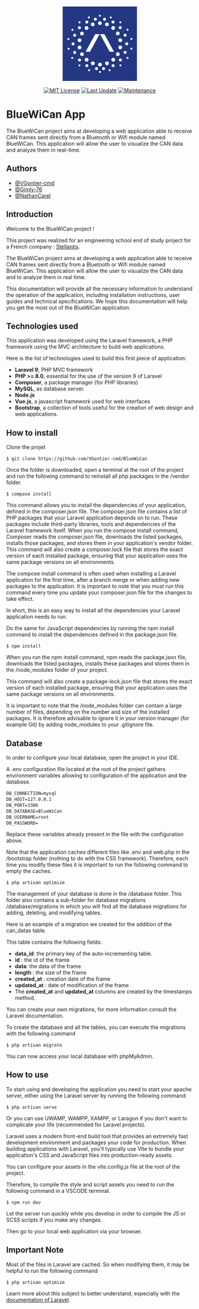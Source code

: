 <p align="center">
  <img src="https://github.com/VGontier-cmd/BlueWiCan/blob/master/public/images/stellantis-small-logo.png?raw=true"/>
  
  
  <div align="center">
  
   <a href="">[![MIT License](https://img.shields.io/badge/License-MIT-green.svg)](https://choosealicense.com/licenses/mit/)</a>
   <a href="">![Last Update](https://img.shields.io/github/last-commit/VGontier-cmd/BlueWiCan)</a>
   <a href="">[![Maintenance](https://img.shields.io/badge/Maintained%3F-no-red.svg)](https://bitbucket.org/lbesson/ansi-colors)</a>
  
  </div>
</p>

# BlueWiCan App

The BlueWiCan project aims at developing a web application able to receive CAN frames sent directly from a Bluetooth or Wifi module named BlueWiCan. This application will allow the user to visualize the CAN data and analyze them in real-time.



## Authors

- [@VGontier-cmd](https://www.github.com/VGontier-cmd)
- [@Gimly-76](https://www.github.com/Gimly-76)
- [@NathanCarel](https://www.github.com/NathanCarel)


## Introduction

Welcome to the BlueWiCan project !

This project was realized for an engineering school end of study project for a French company : <a href="https://www.stellantis.com">Stellantis</a>.

The BlueWiCan project aims at developing a web application able to receive CAN frames sent directly from a Bluetooth or Wifi module named BlueWiCan. This application will allow the user to visualize the CAN data and to analyze them in real time.

This documentation will provide all the necessary information to understand the operation of the application, including installation instructions, user guides and technical specifications. We hope this documentation will help you get the most out of the BlueWiCan application.


## Technologies used

This application was developed using the Laravel framework, a PHP framework using the MVC architecture to build web applications.

Here is the list of technologies used to build this first piece of application:

- __Laravel 9__, PHP MVC framework
- __PHP >= 8.0__, essential for the use of the version 9 of Laravel
- __Composer__, a package manager (for PHP libraries)
- __MySQL__, as database server.
- __Node.js__
- __Vue.js__, a javascript framework used for web interfaces
- __Bootstrap__, a collection of tools useful for the creation of web design and web applications.


## How to install

Clone the projet

```
$ git clone https://github.com/VGontier-cmd/BlueWiCan
```

Once the folder is downloaded, open a terminal at the root of the project and run the following command to reinstall all php packages in the /vendor folder.
```
$ compose install
```

This command allows you to install the dependencies of your application, defined in the composer.json file. The composer.json file contains a list of PHP packages that your Laravel application depends on to run. These packages include third-party libraries, tools and dependencies of the Laravel framework itself. When you run the compose install command, Composer reads the composer.json file, downloads the listed packages, installs those packages, and stores them in your application's vendor folder. This command will also create a composer.lock file that stores the exact version of each installed package, ensuring that your application uses the same package versions on all environments.

The compose install command is often used when installing a Laravel application for the first time, after a branch merge or when adding new packages to the application. It is important to note that you must run this command every time you update your composer.json file for the changes to take effect.

In short, this is an easy way to install all the dependencies your Laravel application needs to run.

Do the same for JavaScript dependencies by running the npm install command to install the dependencies defined in the package.json file.

```
$ npm install 
```

When you run the npm install command, npm reads the package.json file, downloads the listed packages, installs these packages and stores them in the /node_modules folder of your project.

This command will also create a package-lock.json file that stores the exact version of each installed package, ensuring that your application uses the same package versions on all environments.

It is important to note that the /node_modules folder can contain a large number of files, depending on the number and size of the installed packages. It is therefore advisable to ignore it in your version manager (for example Git) by adding node_modules to your .gitignore file.


## Database 

In order to configure your local database, open the project in your IDE.

A .env configuration file located at the root of the project gathers environment variables allowing to configuration of the application and the database.

```
DB_CONNECTION=mysql 
DB_HOST=127.0.0.1 
DB_PORT=3306 
DB_DATABASE=BlueWiCan 
DB_USERNAME=root 
DB_PASSWORD=
```

Replace these variables already present in the file with the configuration above.

Note that the application caches different files like .env and web.php in the /bootstrap folder (nothing to do with the CSS framework). Therefore, each time you modify these files it is important to run the following command to empty the caches.

```
$ php artisan optimize
```

The management of your database is done in the /database folder. This folder also contains a sub-folder for database migrations /database/migrations in which you will find all the database migrations for adding, deleting, and modifying tables.

Here is an example of a migration we created for the addition of the can_datas table.


This table contains the following fields:

- __data_id__: the primary key of the auto-incrementing table.
- __id__ : the id of the frame
- __data__: the data of the frame
- __length__ : the size of the frame
- __created_at__ : creation date of the frame
- __updated_at__ : date of modification of the frame
- The __created_at__ and __updated_at__ columns are created by the timestamps method.

You can create your own migrations, for more information consult the Laravel documentation.

To create the database and all the tables, you can execute the migrations with the following command
```
$ php artisan migrate 
```
You can now access your local database with phpMyAdmin.


## How to use 

To start using and developing the application you need to start your apache server, either using the Laravel server by running the following command:
```
$ php artisan serve
```
Or you can use UWAMP, WAMPP, XAMPP, or Laragon if you don't want to complicate your life (recommended for Laravel projects).

Laravel uses a modern front-end build tool that provides an extremely fast development environment and packages your code for production. When building applications with Laravel, you'll typically use Vite to bundle your application's CSS and JavaScript files into production-ready assets.

You can configure your assets in the vite.config.js file at the root of the project.


Therefore, to compile the style and script assets you need to run the following command in a VSCODE terminal.

```
$ npm run dev
```

Let the server run quickly while you develop in order to compile the JS or SCSS scripts if you make any changes.


Then go to your local web application via your browser.

## Important Note

Most of the files in Laravel are cached. So when modifying them, it may be helpful to run the following command

```
$ php artisan optimize
```

Learn more about this subject to better understand, especially with the <a href="https://laravel.com/docs/9.x">documentation of Laravel</a>.

